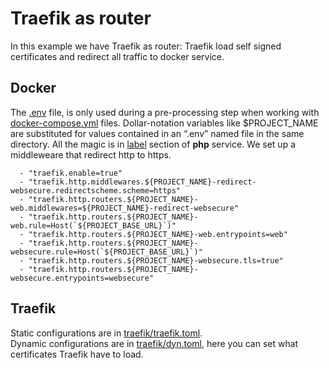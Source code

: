 # Traefik as router  
In this example we have Traefik as router: Traefik load self signed certificates and redirect all traffic to docker service.

## Docker 
The [.env](.env) file, is only used during a pre-processing step when working with [docker-compose.yml](docker-compose.yml)  files. Dollar-notation variables like $PROJECT_NAME are substituted for values contained in an “.env” named file in the same directory.
All the magic is in [label](https://github.com/erighetto/local-dev-https-demo/blob/master/traefik-https/docker-compose.yml#L15) section of **php** service. We set up a middleweare that redirect http to https.

      - "traefik.enable=true"  
      - "traefik.http.middlewares.${PROJECT_NAME}-redirect-websecure.redirectscheme.scheme=https"  
      - "traefik.http.routers.${PROJECT_NAME}-web.middlewares=${PROJECT_NAME}-redirect-websecure"  
      - "traefik.http.routers.${PROJECT_NAME}-web.rule=Host(`${PROJECT_BASE_URL}`)"  
      - "traefik.http.routers.${PROJECT_NAME}-web.entrypoints=web"  
      - "traefik.http.routers.${PROJECT_NAME}-websecure.rule=Host(`${PROJECT_BASE_URL}`)"  
      - "traefik.http.routers.${PROJECT_NAME}-websecure.tls=true"  
      - "traefik.http.routers.${PROJECT_NAME}-websecure.entrypoints=websecure"

  
## Traefik  
Static configurations are in [traefik/traefik.toml](traefik/traefik.toml).  
Dynamic configurations are in [traefik/dyn.toml](traefik/dyn.toml), here you can set what certificates Traefik have to load.
